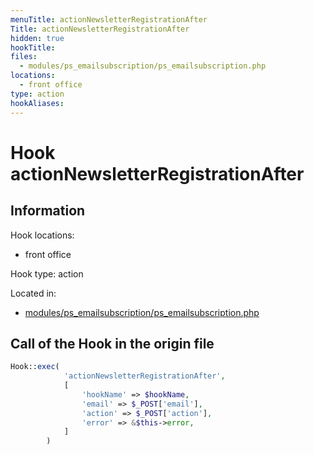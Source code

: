 ```yaml
---
menuTitle: actionNewsletterRegistrationAfter
Title: actionNewsletterRegistrationAfter
hidden: true
hookTitle: 
files:
  - modules/ps_emailsubscription/ps_emailsubscription.php
locations:
  - front office
type: action
hookAliases:
---
```


# Hook actionNewsletterRegistrationAfter

## Information

Hook locations: 
  - front office

Hook type: action

Located in: 
  - [modules/ps_emailsubscription/ps_emailsubscription.php](https://github.com/PrestaShop/PrestaShop/blob/8.0.x/modules/ps_emailsubscription/ps_emailsubscription.php)

## Call of the Hook in the origin file

```php
Hook::exec(
            'actionNewsletterRegistrationAfter',
            [
                'hookName' => $hookName,
                'email' => $_POST['email'],
                'action' => $_POST['action'],
                'error' => &$this->error,
            ]
        )
```